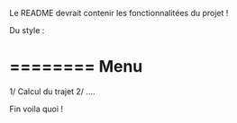 Le README devrait contenir les fonctionnalitées du projet !


Du style :

========
Menu
========

1/ Calcul du trajet
2/ ....


Fin voila quoi !
